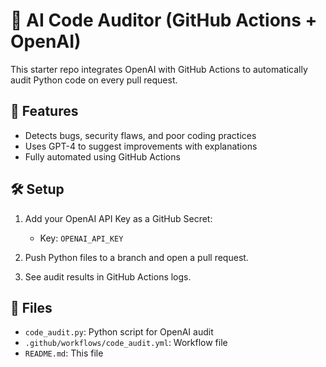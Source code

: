 # 🤖 AI Code Auditor (GitHub Actions + OpenAI)

This starter repo integrates OpenAI with GitHub Actions to automatically audit Python code on every pull request.

## 🚀 Features
- Detects bugs, security flaws, and poor coding practices
- Uses GPT-4 to suggest improvements with explanations
- Fully automated using GitHub Actions

## 🛠️ Setup

1. Add your OpenAI API Key as a GitHub Secret:
   - Key: `OPENAI_API_KEY`

2. Push Python files to a branch and open a pull request.
3. See audit results in GitHub Actions logs.

## 📁 Files

- `code_audit.py`: Python script for OpenAI audit
- `.github/workflows/code_audit.yml`: Workflow file
- `README.md`: This file
